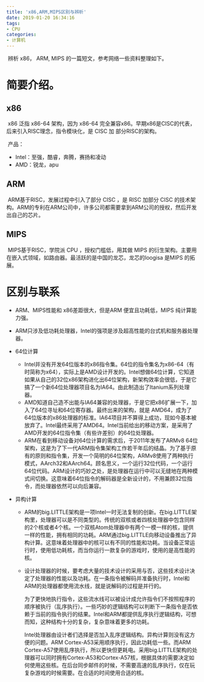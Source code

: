 ```yaml
---
title: 'x86,ARM,MIPS区别与辨析'
date: 2019-01-20 16:34:16
tags:
- CPU
categories:
- 计算机
---
```


​	辨析 x86， ARM, MIPS 的一篇短文，参考网络一些资料整理如下。

<!--more-->

# 简要介绍。

## x86

​	x86 泛指 x86-64 架构，因为 x86-64 完全兼容x86。早期x86是CISC的代表，后来引入RISC理念，指令模块化，是 CISC 加 部分RISC的架构。

​	产品：

* Intel：至强，酷睿，奔腾，赛扬和凌动
* AMD：锐龙，apu

## ARM

​	ARM基于RISC，发展过程中引入了部分 CISC ，是 RISC 加部分 CISC 的技术架构。ARM的专利在ARM公司中，许多公司都需要拿到ARM公司的授权，然后开发出自己的芯片。

## MIPS

​	MIPS基于RISC，学院派 CPU ，授权门槛低，用其做 MIPS 的衍生架构。主要用在嵌入式领域，如路由器。最活跃的是中国的龙芯，龙芯的loogisa 是MIPS 的拓展。

# ​区别与联系

* ARM、MIPS性能和 x86差距很大，但是ARM 便宜且功耗低，MIPS 纯计算能力强。

* ARM只涉及低功耗处理器，Intel的强项是涉及超高性能的台式机和服务器处理器。

* 64位计算

  * Intel并没有开发64位版本的x86指令集。64位的指令集名为x86-64（有时简称为x64），实际上是AMD设计开发的。Intel想做64位计算，它知道如果从自己的32位x86架构进化出64位架构，新架构效率会很低，于是它搞了一个新64位处理器项目名为IA64。由此制造出了Itanium系列处理器。
  * AMD知道自己造不出能与IA64兼容的处理器，于是它把x86扩展一下，加入了64位寻址和64位寄存器。最终出来的架构，就是 AMD64，成为了64位版本的x86处理器的标准。IA64项目并不算得上成功，现如今基本被放弃了。Intel最终采用了AMD64。Intel当前给出的移动方案，是采用了AMD开发的64位指令集（有些许差别）的64位处理器。
  * ARM在看到移动设备对64位计算的需求后，于2011年发布了ARMv8 64位架构，这是为了下一代ARM指令集架构工作若干年后的结晶。为了基于原有的原则和指令集，开发一个简明的64位架构，ARMv8使用了两种执行模式，AArch32和AArch64。顾名思义，一个运行32位代码，一个运行64位代码。ARM设计的巧妙之处，是处理器在运行中可以无缝地在两种模式间切换。这意味着64位指令的解码器是全新设计的，不用兼顾32位指令，而处理器依然可以向后兼容。

* 异构计算

  * ARM的big.LITTLE架构是一项Intel一时无法复制的创新。在big.LITTLE架构里，处理器可以是不同类型的。传统的双核或者四核处理器中包含同样的2个核或者4个核。一个双核Atom处理器中有两个一模一样的核，提供一样的性能，拥有相同的功耗。ARM通过big.LITTLE向移动设备推出了异构计算。这意味着处理器中的核可以有不同的性能和功耗。当设备正常运行时，使用低功耗核，而当你运行一款复杂的游戏时，使用的是高性能的核。

  * 设计处理器的时候，要考虑大量的技术设计的采用与否，这些技术设计决定了处理器的性能以及功耗。在一条指令被解码并准备执行时，Intel和ARM的处理器都使用流水线，就是说解码的过程是并行的。

    为了更快地执行指令，这些流水线可以被设计成允许指令们不按照程序的顺序被执行（乱序执行）。一些巧妙的逻辑结构可以判断下一条指令是否依赖于当前的指令执行的结果。Intel和ARM都提供乱序执行逻辑结构，可想而知，这种结构十分的复杂，复杂意味着更多的功耗。

    Intel处理器由设计者们选择是否加入乱序逻辑结构。异构计算则没有这方便的问题。ARM Cortex-A53采用顺序执行，因此功耗低一些。而ARM Cortex-A57使用乱序执行，所以更快但更耗电。采用big.LITTLE架构的处理器可以同时拥有Cortex-A53和Cortex-A57核，根据具体的需要决定如何使用这些核。在后台同步邮件的时候，不需要高速的乱序执行，仅在玩复杂游戏的时候需要。在合适的时间使用合适的核。

